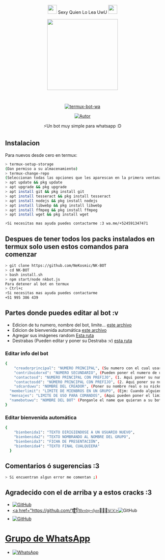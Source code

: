 <P align="center">
<img src="https://i.gifer.com/origin/84/84b7d7e62befb51f831bc0ed938c8742.gif" width="29px"> Sexy Quien Lo Lea UwU <img src="https://thumbs.gfycat.com/AdolescentAgileCoqui-size_restricted.gif" width="29px">
 <P align="center">
<img src="https://giffiles.alphacoders.com/152/15268.gif" width="230" height="230"/>
</p>
<br>

<p align="center">
<a href="#"><img title="termux-bot-wa" src="https://img.shields.io/badge/-TERMUX--BOT--WA-green?colorA=%23ff0000&colorB=%23017e40&style=for-the-badge"></a>
</p>
<p align="center">
<a href="https://github.com/NeKosmic"><img title="Autor" src="https://img.shields.io/badge/Autor-Matt-orange?style=for-the-badge&logo=github"></a>
</p>
 
</details>
<P align="center">
⚡Un bot muy simple para whatsapp :D

</p>

## Instalacion
Para nuevos desde cero en termux:
```bash
> termux-setup-storage
(Dan permiso a su almacenamiento)
> termux-change-repo
(Seleccionan todas las opciones que les aparescan en la primera ventana/En la segunda ventana seleccionan la opcion que contenga la letra 'grimler.' )
> apt update && pkg update
> apt upgrade && pkg upgrade
> apt install git && pkg install git
> apt install tesseract && pkg install tesseract
> apt install nodejs && pkg install nodejs
> apt install libwebp && pkg install libwebp
> apt install ffmpeg && pkg install ffmpeg
> apt install wget && pkg install wget

⚡Si necesitas mas ayuda puedes contactarme :3 wa.me/+524591347471
```
## Despues de tener todos los packs instalados en termux solo usen estos comandos para comenzar
```bash
> git clone https://github.com/NeKosmic/NK-BOT 
> cd NK-BOT
> bash install.sh
> npm start/node nkbot.js 
Para detener al bot en termux
> Ctrl+c
⚡Si necesitas mas ayuda puedes contactarme 
+51 995 386 439
```
## Partes donde puedes editar al bot :v
- Edicion de tu numero, nombre del bot, limite... [este archivo](https://github.com/NeKosmic/NeKosmic/blob/main/informacion.json)
- Edicion de bienvenida automática [este archivo](https://github.com/NeKosmic/NeKosmic/blob/main/editbienbenida.json)
- Agregar sus imágenes random [Esta ruta](https://github.com/NeKosmic/NK-BOT/tree/main/fakeapixd)
- Destrabas (Pueden editar y poner su Destraba :v) [esta ruta](https://github.com/NeKosmic/NeKosmic/tree/main/basededatosxd/uwudefender)

### Editar info del bot

```bash
{
    "creadorprincipal": "NUMERO PRINCIPAL", (Su numero con el cual usaran al bot por completo)
    "contribuidorxd": "NUMERO SECUNDARIO", (Pueden poner el numero de un familiar, mejor amig@, novi@... podra usar el bot al igual que el dueño principal :v)
    "contactosd": "NUMERO PRINCIPAL CON PREFIJO", (1. Aqui poner su numero con el prefijo de su pais correspondiente, Ejm: "+51995386439")
    "contactosdd": "NÚMERO PRINCIPAL CON PREFIJO", (2. Aqui poner su numero con el prefijo de su pais correspondiente, Ejm: "+51 995 386 439")
    "sdcarduwu": "NOMBRE DEL CREADOR", (Poner su nombre real o su nickname ._.XD)
  "memberlimit": "LIMITE DE MIENBROS EN UN GRUPO", (Ejm: Cuando alguien agrege al bot a un grupo con menos de 2 integrantes automáticamente el bot se saldra del grupo, limite es desde 2 asta 257)
  "mensajes": "LIMITE DE USO PARA COMANDOS", (Aqui pueden poner el limite que quieran)
  "namebotuwu": "NOMBRE DEL BOT" (Ponganle el name que quieran a su bot :3)
}
```

### Editar bienvenida automática

```bash
{
    "bienbenida1": "TEXTO DIRIGIENDOSE A UN USUARIO NUEVO",
    "bienbenida2": "TEXTO NOMBRANDO AL NOMBRE DEL GRUPO",
    "bienbenida3": "FICHA DE PRESENTACIÓN",
    "bienbenida4": "TEXTO FINAL CUALQUIERA"
  }
```
## Comentarios ó sugerencias :3

```bash
> Si encuentran algun error me comentan ;)
```

## Agradecido con el de arriba y a estos cracks :3

* <a href="https://github.com/〲⎠⎠ɪʀᴇɴ〴᭄「ɢ.ᴏ.ᴄ」"><img alt="GitHub" src="https://img.shields.io/badge/adiwajshing/Baileys%20-%23121011.svg?&style=for-the-badge&logo=github&logoColor=white">
* <a href="https://github.com/"🌹⃢⃟ꦼ𝔚𝔢𝔫𝔡𝔶-𝔠𝔥𝔞𝔫༒⃢⃟🇲🇽><img alt="GitHub" src="https://img.shields.io/badge/MhankBarBar%20-%23121011.svg?&style=for-the-badge&logo=github&logoColor=white">
* <a href="https://github.com/Koalien"><img alt="GitHub" src="https://img.shields.io/badge/NazwaS%20-%23121011.svg?&style=for-the-badge&logo=github&logoColor=white">
# Grupo de WhatsApp

* <a href="https://chat.whatsapp.com/IIPycRBYF19F42yQETelNR"><img alt="WhatsApp" src="https://img.shields.io/badge/WhatsApp%20Group-25D366?style=for-the-badge&logo=whatsapp&logoColor=white"/></a>
